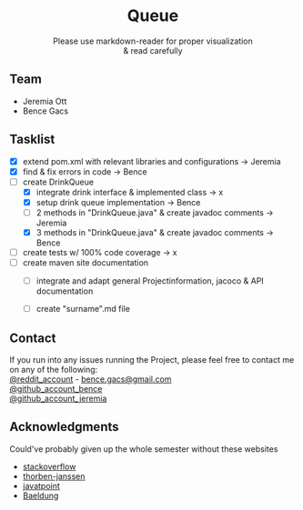 <h1 align="center">Queue</h1>
<p align="center">
Please use markdown-reader for proper visualization <br>
& read carefully
<br />
</p>


## Team

* Jeremia Ott
* Bence Gacs

## Tasklist

- [x] extend pom.xml with relevant libraries and configurations -> Jeremia
- [x] find & fix errors in code -> Bence
- [ ] create DrinkQueue
  - [x] integrate drink interface & implemented class -> x
  - [x] setup drink queue implementation -> Bence
  - [ ] 2 methods in "DrinkQueue.java" & create javadoc comments -> Jeremia
  - [x] 3 methods in "DrinkQueue.java" & create javadoc comments -> Bence
- [ ] create tests w/ 100% code coverage -> x
- [ ] create maven site documentation 
  - [ ] integrate and adapt general Projectinformation, jacoco & API documentation
  - [ ] create "surname".md file



## Contact
If you run into any issues running the Project, please feel free to contact me on any of the following: <br>
[@reddit_account](https://www.reddit.com/user/bob_the_banannna/) - bence.gacs@gmail.com <br>
[@github_account_bence](https://github.com/billgec) <br>
[@github_account_jeremia](https://github.com/Jeremia-Ott)


## Acknowledgments
Could've probably given up the whole semester without these websites

* [stackoverflow](https://stackoverflow.com/)
* [thorben-janssen](https://thorben-janssen.com/)
* [javatpoint](https://www.javatpoint.com/)
* [Baeldung](https://www.baeldung.com/)